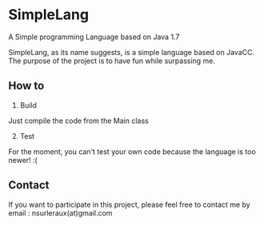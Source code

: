 SimpleLang
==========

A Simple programming Language based on Java 1.7

SimpleLang, as its name suggests, is a simple language based on JavaCC. The purpose of the project is to have fun while surpassing me.


How to
------

1) Build

Just compile the code from the Main class

2) Test

For the moment, you can't test your own code because the language is too newer! :(

Contact
-------

If you want to participate in this project, please feel free to contact me by email : nsurleraux(at)gmail.com

